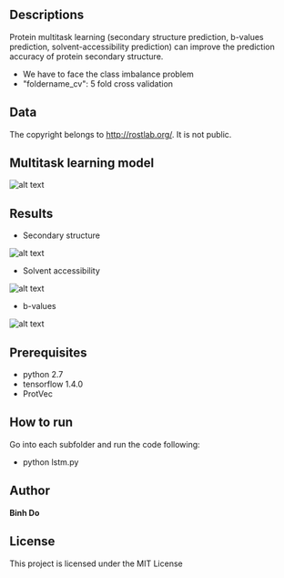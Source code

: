 ## Descriptions

Protein multitask learning (secondary structure prediction, b-values prediction, solvent-accessibility prediction) can improve the prediction accuracy of protein secondary structure.

- We have to face the class imbalance problem
- "foldername_cv": 5 fold cross validation

## Data

The copyright belongs to http://rostlab.org/. It is not public.

## Multitask learning model

![alt text](https://raw.githubusercontent.com/peace195/protein-prediction/master/multitask.jpg)

## Results

* Secondary structure

![alt text](https://raw.githubusercontent.com/peace195/protein-prediction/master/multitask-learning/multitask-8states/cm1.png)

* Solvent accessibility

![alt text](https://raw.githubusercontent.com/peace195/protein-prediction/master/multitask-learning/multitask-8states/cm2.png)

* b-values

![alt text](https://raw.githubusercontent.com/peace195/protein-prediction/master/multitask-learning/multitask-8states/cm3.png)


## Prerequisites

* python 2.7
* tensorflow 1.4.0
* ProtVec

## How to run

Go into each subfolder and run the code following:

* python lstm.py

## Author

**Binh Do**

## License

This project is licensed under the MIT License

